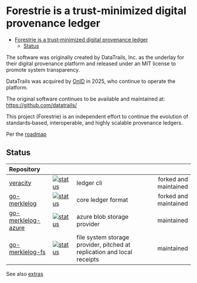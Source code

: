 # Forestrie is a trust‑minimized digital provenance ledger

<!--toc:start-->
- [Forestrie is a trust‑minimized digital provenance ledger](#forestrie-is-a-trustminimized-digital-provenance-ledger)
  - [Status](#status)
<!--toc:end-->

The software was originally created by DataTrails, Inc. as the underlay for their digital provenance platform and released under an MIT license to promote system transparency.

DataTrails was acquired by [OnID](https://onid.co/) in 2025, who continue to operate the platform.

The original software continues to be available and maintained at: <https://github.com/datatrails/>

This project (Forestrie) is an independent effort to continue the evolution of standards‑based, interoperable, and highly scalable provenance ledgers.

Per the [roadmap](./roadmap.md)

## Status


| Repository                |  | | |
|:--------------------------|:------|:------|------:|
| [veracity][veracity] |[![status][veracity-ci-badge]][veracity-ci] |  ledger cli| forked and maintained |
| [go-merklelog][go-merklelog] |[![status][go-merklelog-ci-badge]][go-merklelog-ci] | core ledger format | forked and maintained |
| [go-merklelog-azure][go-merklelog-azure] |[![status][go-merklelog-azure-ci-badge]][go-merklelog-azure-ci] | azure blob storage provider | maintained |
| [go-merklelog-fs][go-merklelog-fs] |[![status][go-merklelog-fs-ci-badge]][go-merklelog-fs-ci] | file system storage provider, pitched at replication and local receipts | maintained |


See also [extras](./extras.md)

[veracity]: https://github.com/forestrie/veracity
[go-merklelog]: https://github.com/forestrie/go-merklelog
[go-merklelog-azure]: https://github.com/forestrie/go-merklelog-azure
[go-merklelog-fs]: https://github.com/forestrie/go-merklelog-fs
[veracity-ci-badge]: https://github.com/forestrie/veracity/actions/workflows/ci.yml/badge.svg
[veracity-ci]: https://github.com/forestrie/veracity/actions/workflows/ci.yml
[go-merklelog-ci-badge]: https://github.com/forestrie/go-merklelog/actions/workflows/ci.yml/badge.svg
[go-merklelog-ci]: https://github.com/forestrie/go-merklelog/actions/workflows/ci.yml
[go-merklelog-fs-ci-badge]: https://github.com/forestrie/go-merklelog-fs/actions/workflows/ci.yml/badge.svg
[go-merklelog-fs-ci]: https://github.com/forestrie/go-merklelog-fs/actions/workflows/ci.yml
[go-merklelog-azure-ci-badge]: https://github.com/forestrie/go-merklelog-azure/actions/workflows/ci.yml/badge.svg
[go-merklelog-azure-ci]: https://github.com/forestrie/go-merklelog-azure/actions/workflows/ci.yml

